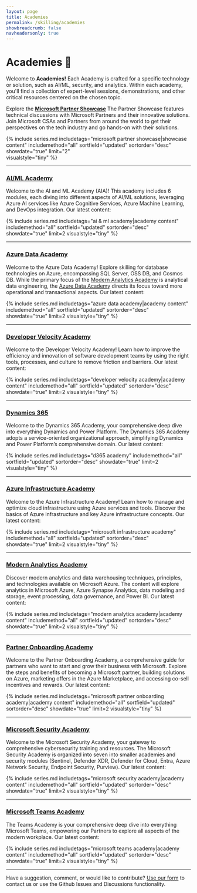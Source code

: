 ```yaml
---
layout: page
title: Academies
permalink: /skilling/academies
showbreadcrumb: false
navheadersonly: true
---
```


# Academies 🚀

Welcome to **Academies!** Each Academy is crafted for a specific technology or solution, such as AI/ML, security, and analytics. Within each academy, you'll find a collection of expert-level sessions, demonstrations, and other critical resources centered on the chosen topic.

Explore the **[Microsoft Partner Showcase](/PartnerResources/skilling/microsoft-partner-showcase)** The Partner Showcase features technical discussions with Microsoft Partners and their innovative solutions. Join Microsoft CSAs and Partners from around the world to get their perspectives on the tech industry and go hands-on with their solutions.

{% include series.md 
    includetags="microsoft partner showcase|showcase content" 
    includemethod="all" 
    sortfield="updated" sortorder="desc" showdate="true" limit="2"  
    visualstyle="tiny" 
%}

<hr/>

### [AI/ML Academy](/PartnerResources/skilling/ai-ml-academy)
Welcome to the AI and ML Academy (AIA)! This academy includes 6 modules, each diving into different aspects of AI/ML solutions, leveraging Azure AI services like Azure Cognitive Services, Azure Machine Learning, and DevOps integration. Our latest content:

{% include series.md 
    includetags="ai & ml academy|academy content" 
    includemethod="all" 
    sortfield="updated" sortorder="desc" showdate="true" limit=2
    visualstyle="tiny"
%}

<hr/>

### [Azure Data Academy](/PartnerResources/skilling/azure-data-academy)
Welcome to the Azure Data Academy! Explore skilling for database technologies on Azure, encompassing SQL Server, OSS DB, and Cosmos DB. While the primary focus of the [Modern Analytics Academy](/PartnerResources/skilling/modern-analytics-academy) is analytical data engineering, the [Azure Data Academy](/PartnerResources/skilling/azure-data-academy) directs its focus toward more operational and transactional aspects. Our latest content:

{% include series.md 
    includetags="azure data academy|academy content" includemethod="all" 
    sortfield="updated" sortorder="desc" showdate="true" limit=2
    visualstyle="tiny"
%}

<hr/>

### [Developer Velocity Academy](/PartnerResources/skilling/developer-velocity-academy)
Welcome to the Developer Velocity Academy! Learn how to improve the efficiency and innovation of software development teams by using the right tools, processes, and culture to remove friction and barriers. Our latest content:

{% include series.md 
    includetags="developer velocity academy|academy content" includemethod="all" 
    sortfield="updated" sortorder="desc" showdate="true" limit=2
    visualstyle="tiny"
%}

<hr/>

### [Dynamics 365](/PartnerResources/skilling/d365-academy/)
Welcome to the Dynamics 365 Academy, your comprehensive deep dive into everything Dynamics and Power Platform. The Dynamics 365 Academy adopts a service-oriented organizational approach, simplifying Dynamics and Power Platform’s comprehensive domain. Our latest content:

{% include series.md 
    includetags="d365 academy" includemethod="all" 
    sortfield="updated" sortorder="desc" showdate="true" limit=2
    visualstyle="tiny"
%}

<hr/>

### [Azure Infrastructure Academy](/PartnerResources/skilling/d365-academy/)
Welcome to the Azure Infrastructure Academy! Learn how to manage and optimize cloud infrastructure using Azure services and tools. Discover the basics of Azure infrastructure and key Azure infrastructure concepts. Our latest content:

{% include series.md 
    includetags="microsoft infrastructure academy" includemethod="all" 
    sortfield="updated" sortorder="desc" showdate="true" limit=2
    visualstyle="tiny"
%}

<hr/>

### [Modern Analytics Academy](/PartnerResources/skilling/modern-analytics-academy)
Discover modern analytics and data warehousing techniques, principles, and technologies available on Microsoft Azure. The content will explore analytics in Microsoft Azure, Azure Synapse Analytics, data modeling and storage, event processing, data governance, and Power BI. Our latest content:

{% include series.md 
    includetags="modern analytics academy|academy content" includemethod="all" 
    sortfield="updated" sortorder="desc" showdate="true" limit=2
    visualstyle="tiny"
%}

<hr/>

### [Partner Onboarding Academy](/PartnerResources/skilling/partner-onboarding-academy)
Welcome to the Partner Onboarding Academy, a comprehensive guide for partners who want to start and grow their business with Microsoft. Explore the steps and benefits of becoming a Microsoft partner, building solutions on Azure, marketing offers in the Azure Marketplace, and accessing co-sell incentives and rewards. Our latest content:

{% include series.md 
    includetags="microsoft partner onboarding academy|academy content" includemethod="all" 
    sortfield="updated" sortorder="desc" showdate="true" limit=2
    visualstyle="tiny"
%}

<hr/>

### [Microsoft Security Academy](/PartnerResources/skilling/microsoft-security-academy)
Welcome to the Microsoft Security Academy, your gateway to comprehensive cybersecurity training and resources. The Microsoft Security Academy is organized into seven into smaller academies and security modules (Sentinel, Defender XDR, Defender for Cloud, Entra, Azure Network Security, Endpoint Security, Purview). Our latest content:

{% include series.md 
    includetags="microsoft security academy|academy content" includemethod="all" 
    sortfield="updated" sortorder="desc" showdate="true" limit=2
    visualstyle="tiny"
%}

<hr/>

### [Microsoft Teams Academy](/PartnerResources/skilling/microsoft-teams-academy)
The Teams Academy is your comprehensive deep dive into everything Microsoft Teams, empowering our Partners to explore all aspects of the modern workplace. Our latest content:

{% include series.md 
    includetags="microsoft teams academy|academy content" includemethod="all" 
    sortfield="updated" sortorder="desc" showdate="true" limit=2
    visualstyle="tiny"
%}

<hr/>

Have a suggestion, comment, or would like to contribute? [Use our form](https://forms.office.com/r/GZwiMqB3Zg) to contact us or use the Github Issues and Discussions functionality.